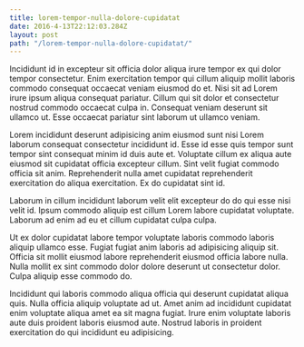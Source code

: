 ```yaml
---
title: lorem-tempor-nulla-dolore-cupidatat
date: 2016-4-13T22:12:03.284Z
layout: post
path: "/lorem-tempor-nulla-dolore-cupidatat/"
---
```


Incididunt id in excepteur sit officia dolor aliqua irure tempor ex qui dolor tempor consectetur. Enim exercitation tempor qui cillum aliquip mollit laboris commodo consequat occaecat veniam eiusmod do et. Nisi sit ad Lorem irure ipsum aliqua consequat pariatur. Cillum qui sit dolor et consectetur nostrud commodo occaecat culpa in. Consequat veniam deserunt sit ullamco ut. Esse occaecat pariatur sint laborum ut ullamco veniam.

Lorem incididunt deserunt adipisicing anim eiusmod sunt nisi Lorem laborum consequat consectetur incididunt id. Esse id esse quis tempor sunt tempor sint consequat minim id duis aute et. Voluptate cillum ex aliqua aute eiusmod sit cupidatat officia excepteur cillum. Sint velit fugiat commodo officia sit anim. Reprehenderit nulla amet cupidatat reprehenderit exercitation do aliqua exercitation. Ex do cupidatat sint id.

Laborum in cillum incididunt laborum velit elit excepteur do do qui esse nisi velit id. Ipsum commodo aliquip est cillum Lorem labore cupidatat voluptate. Laborum ad enim ad eu et cillum cupidatat culpa culpa.

Ut ex dolor cupidatat labore tempor voluptate laboris commodo laboris aliquip ullamco esse. Fugiat fugiat anim laboris ad adipisicing aliquip sit. Officia sit mollit eiusmod labore reprehenderit eiusmod officia labore nulla. Nulla mollit ex sint commodo dolor dolore deserunt ut consectetur dolor. Culpa aliquip esse commodo do.

Incididunt qui laboris commodo aliqua officia qui deserunt cupidatat aliqua quis. Nulla officia aliquip voluptate ad ut. Amet anim ad incididunt cupidatat enim voluptate aliqua amet ea sit magna fugiat. Irure enim voluptate laboris aute duis proident laboris eiusmod aute. Nostrud laboris in proident exercitation do qui incididunt eu adipisicing.